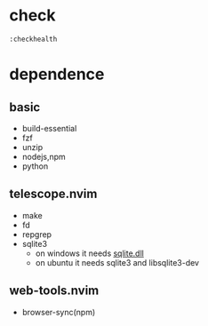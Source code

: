 # check

```
:checkhealth
```

# dependence

## basic

- build-essential
- fzf
- unzip
- nodejs,npm
- python

## telescope.nvim

- make
- fd
- repgrep  
- sqlite3
  - on windows it needs [sqlite.dll](https://www.sqlite.org/download.html)
  - on ubuntu  it needs sqlite3 and libsqlite3-dev

## web-tools.nvim

- browser-sync(npm)
